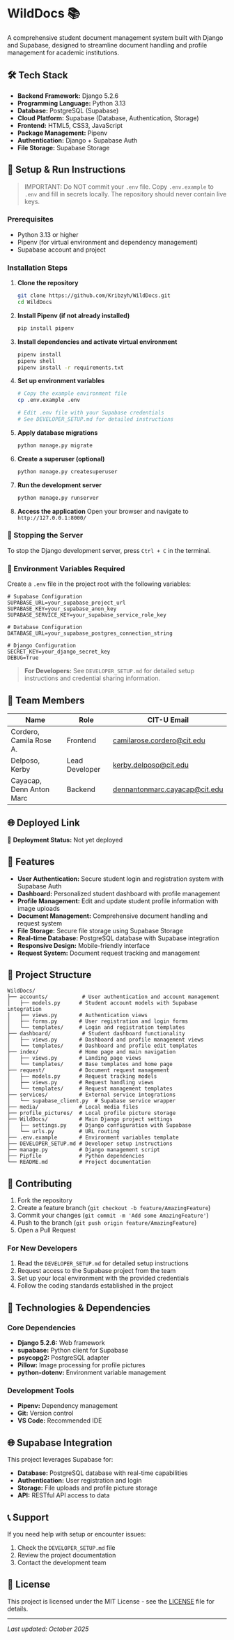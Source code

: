 # WildDocs 📚

A comprehensive student document management system built with Django and Supabase, designed to streamline document handling and profile management for academic institutions.

## 🛠️ Tech Stack

- **Backend Framework:** Django 5.2.6
- **Programming Language:** Python 3.13
- **Database:** PostgreSQL (Supabase)
- **Cloud Platform:** Supabase (Database, Authentication, Storage)
- **Frontend:** HTML5, CSS3, JavaScript
- **Package Management:** Pipenv
- **Authentication:** Django + Supabase Auth
- **File Storage:** Supabase Storage

## 🚀 Setup & Run Instructions

> IMPORTANT: Do NOT commit your `.env` file. Copy `.env.example` to `.env` and fill in secrets locally. The repository should never contain live keys.

### Prerequisites

- Python 3.13 or higher
- Pipenv (for virtual environment and dependency management)
- Supabase account and project

### Installation Steps

1. **Clone the repository**
   ```bash
   git clone https://github.com/Kribzyh/WildDocs.git
   cd WildDocs
   ```

2. **Install Pipenv (if not already installed)**
   ```bash
   pip install pipenv
   ```

3. **Install dependencies and activate virtual environment**
   ```bash
   pipenv install
   pipenv shell
   pipenv install -r requirements.txt
   ```

4. **Set up environment variables**
   ```bash
   # Copy the example environment file
   cp .env.example .env
   
   # Edit .env file with your Supabase credentials
   # See DEVELOPER_SETUP.md for detailed instructions
   ```

5. **Apply database migrations**
   ```bash
   python manage.py migrate
   ```

6. **Create a superuser (optional)**
   ```bash
   python manage.py createsuperuser
   ```

7. **Run the development server**
   ```bash
   python manage.py runserver
   ```

8. **Access the application**
   Open your browser and navigate to `http://127.0.0.1:8000/`

### 🛑 Stopping the Server

To stop the Django development server, press `Ctrl + C` in the terminal.

### 🔧 Environment Variables Required

Create a `.env` file in the project root with the following variables:

```properties
# Supabase Configuration
SUPABASE_URL=your_supabase_project_url
SUPABASE_KEY=your_supabase_anon_key
SUPABASE_SERVICE_KEY=your_supabase_service_role_key

# Database Configuration
DATABASE_URL=your_supabase_postgres_connection_string

# Django Configuration
SECRET_KEY=your_django_secret_key
DEBUG=True
```

> **For Developers:** See `DEVELOPER_SETUP.md` for detailed setup instructions and credential sharing information.

## 👥 Team Members

| Name | Role | CIT-U Email |
|------|------|-------------|
| Cordero, Camila Rose A. | Frontend | camilarose.cordero@cit.edu |
| Delposo, Kerby | Lead Developer | kerby.delposo@cit.edu |
| Cayacap, Denn Anton Marc | Backend | dennantonmarc.cayacap@cit.edu |

## 🌐 Deployed Link

🚧 **Deployment Status:** Not yet deployed

## 📱 Features

- **User Authentication:** Secure student login and registration system with Supabase Auth
- **Dashboard:** Personalized student dashboard with profile management
- **Profile Management:** Edit and update student profile information with image uploads
- **Document Management:** Comprehensive document handling and request system
- **File Storage:** Secure file storage using Supabase Storage
- **Real-time Database:** PostgreSQL database with Supabase integration
- **Responsive Design:** Mobile-friendly interface
- **Request System:** Document request tracking and management

## 📁 Project Structure

```
WildDocs/
├── accounts/           # User authentication and account management
│   ├── models.py      # Student account models with Supabase integration
│   ├── views.py       # Authentication views
│   ├── forms.py       # User registration and login forms
│   └── templates/     # Login and registration templates
├── dashboard/          # Student dashboard functionality
│   ├── views.py       # Dashboard and profile management views
│   └── templates/     # Dashboard and profile edit templates
├── index/             # Home page and main navigation
│   ├── views.py       # Landing page views
│   └── templates/     # Base templates and home page
├── request/           # Document request management
│   ├── models.py      # Request tracking models
│   ├── views.py       # Request handling views
│   └── templates/     # Request management templates
├── services/          # External service integrations
│   └── supabase_client.py  # Supabase service wrapper
├── media/             # Local media files
├── profile_pictures/  # Local profile picture storage
├── WildDocs/          # Main Django project settings
│   ├── settings.py    # Django configuration with Supabase
│   └── urls.py        # URL routing
├── .env.example       # Environment variables template
├── DEVELOPER_SETUP.md # Developer setup instructions
├── manage.py          # Django management script
├── Pipfile            # Python dependencies
└── README.md          # Project documentation
```

## 🤝 Contributing

1. Fork the repository
2. Create a feature branch (`git checkout -b feature/AmazingFeature`)
3. Commit your changes (`git commit -m 'Add some AmazingFeature'`)
4. Push to the branch (`git push origin feature/AmazingFeature`)
5. Open a Pull Request

### For New Developers

1. Read the `DEVELOPER_SETUP.md` for detailed setup instructions
2. Request access to the Supabase project from the team
3. Set up your local environment with the provided credentials
4. Follow the coding standards established in the project

## 🔧 Technologies & Dependencies

### Core Dependencies
- **Django 5.2.6:** Web framework
- **supabase:** Python client for Supabase
- **psycopg2:** PostgreSQL adapter
- **Pillow:** Image processing for profile pictures
- **python-dotenv:** Environment variable management

### Development Tools
- **Pipenv:** Dependency management
- **Git:** Version control
- **VS Code:** Recommended IDE

## 🌐 Supabase Integration

This project leverages Supabase for:
- **Database:** PostgreSQL database with real-time capabilities
- **Authentication:** User registration and login
- **Storage:** File uploads and profile picture storage
- **API:** RESTful API access to data

## 📞 Support

If you need help with setup or encounter issues:
1. Check the `DEVELOPER_SETUP.md` file
2. Review the project documentation
3. Contact the development team

## 📝 License

This project is licensed under the MIT License - see the [LICENSE](LICENSE) file for details.

---

*Last updated: October 2025*

